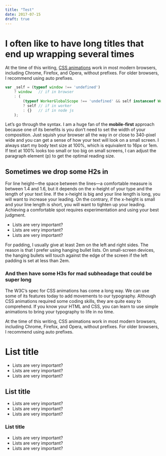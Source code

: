 ```yaml
---
title: "Test"
date: 2017-07-15
draft: true
---
```


# I often like to have long titles that end up wrapping several times</h1>

At the time of this writing, [CSS animations](#) work in most modern browsers, including Chrome, Firefox, and Opera, without prefixes. For older browsers, I recommend using auto prefixes.


~~~javascript
var _self = (typeof window !== 'undefined')
	? window   // if in browser
	: (
		(typeof WorkerGlobalScope !== 'undefined' && self instanceof WorkerGlobalScope)
		? self // if in worker
		: {}   // if in node js
	);
~~~


Let’s go through the syntax. I am a huge fan of the **mobile-first** approach because one of its benefits is you don’t need to set the width of your composition. Just squish your browser all the way in or close to 340-pixel wide and you can get a sense of how your text will look on a small screen. I always start my body text size at 100%, which is equivalent to 16px or 1em. If text at 100% looks too small or too big on small screens, I can adjust the paragraph element (p) to get the optimal reading size.

## Sometimes we drop some H2s in

For line height—the space between the lines—a comfortable measure is between 1.4 and 1.6, but it depends on the x-height of your type and the length of your text line. If the x-height is big and your line length is long, you will want to increase your leading. On the contrary, if the x-height is small and your line length is short, you will want to tighten up your leading. Achieving a comfortable spot requires experimentation and using your best judgment.

- Lists are very important?
- Lists are very important?
- Lists are very important?

For padding, I usually give at least 2em on the left and right sides. The reason is that I prefer using hanging bullet lists. On small-screen devices, the hanging bullets will touch against the edge of the screen if the left padding is set at less than 2em.

### And then have some H3s for mad subheadage that could be super long

The W3C’s spec for CSS animations has come a long way. We can use some of its features today to add movements to our typography. Although CSS animations required some coding skills, they are quite easy to comprehend. If you know your HTML and CSS, you can learn to use simple animations to bring your typography to life in no time.


At the time of this writing, CSS animations work in most modern browsers, including Chrome, Firefox, and Opera, without prefixes. For older browsers, I recommend using auto prefixes.

# List title
- Lists are very important?
- Lists are very important?
- Lists are very important?
## List title
- Lists are very important?
- Lists are very important?
- Lists are very important?
### List title
- Lists are very important?
- Lists are very important?
- Lists are very important?